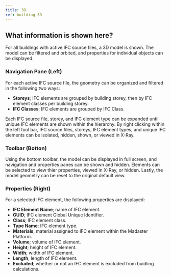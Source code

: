 ```yaml
---
title: 3D
ref: building-3D
---
```


## What information is shown here?
For all buildings with active IFC source files, a 3D model is shown. The model can be filtered and orbited, and properties for individual objects can be displayed. 

### Navigation Pane (Left)
For each active IFC source file, the geometry can be organized and filtered in the following two ways:

- **Storeys**; IFC elements are grouped by building storey, then by IFC element classes per building storey.
- **IFC Classes**; IFC elements are grouped by IFC Class.

Each IFC source file, storey, and IFC element type can be expanded until unique IFC elements are shown within the hierarchy. By right clicking  within the left tool bar, IFC source files, storeys, IFC element types, and unique IFC elements can be isolated, hidden, shown, or viewed in X-Ray.

### Toolbar (Botton)
Using the bottom toolbar, the model can be displayed in full screen, and navigation and properties panes can be shown and hidden. Elements can be selected to view thier properties, viewed in X-Ray, or hidden. Lastly, the model geometry can be reset to the original default view. 

### Properties (Right)
For a selected IFC element, the following properties are displayed:

- **IFC Element Name**; name of IFC element.
- **GUID**; IFC element Global Unique Identifier.
- **Class**; IFC element class.
- **Type Name**; IFC element type.
- **Materials**; material assigned to IFC element within the Madaster Platform.
- **Volume**; volume of IFC element.
- **Height**; height of IFC element.
- **Width**; width of IFC element.
- **Length**; length of IFC element.
- **Excluded**; whether or not an IFC element is excluded from buidling calculations.

